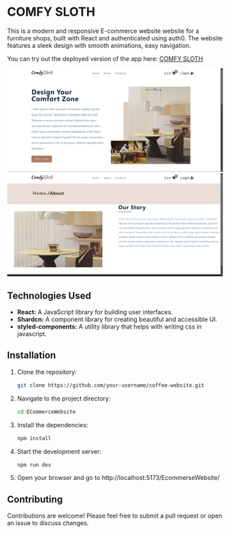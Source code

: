 # COMFY SLOTH

This is a modern and responsive E-commerce website website for a furniture shops, built with React and authenticated using auth0. The website features a sleek design with smooth animations, easy navigation.

You can try out the deployed version of the app here: [COMFY SLOTH](https://saitejakomirishetty.github.io/ECommerceWebsite/)

![Home section](/Images/HomePage.png 'Home section')
![body section](/Images/AboutPage.png 'Body section')

## Technologies Used

-   **React:** A JavaScript library for building user interfaces.
-   **Shardcn:** A component library for creating beautiful and accessible UI.
-   **styled-components:** A utility library that helps with writing css in javascript.

## Installation

1. Clone the repository:
    ```bash
    git clone https://github.com/your-username/coffee-website.git
    ```
2. Navigate to the project directory:
    ```bash
    cd ECommerceWebsite
    ```
3. Install the dependencies:
    ```bash
    npm install
    ```
4. Start the development server:
    ```bash
    npm run dev
    ```
5. Open your browser and go to http://localhost:5173/EcommerseWebsite/

## Contributing

Contributions are welcome! Please feel free to submit a pull request or open an issue to discuss changes.
